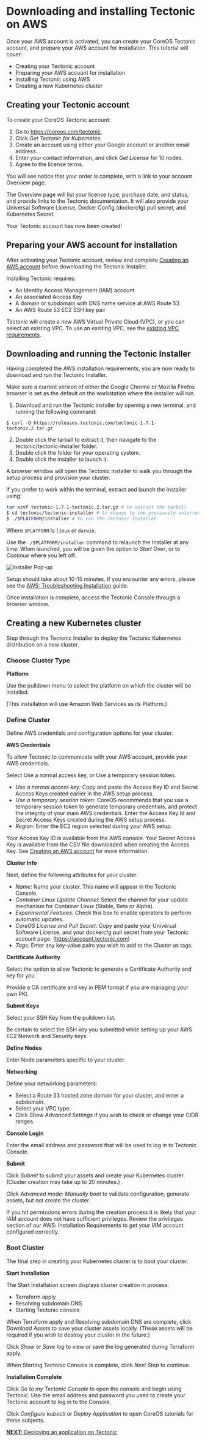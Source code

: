 # Downloading and installing Tectonic on AWS

Once your AWS account is activated, you can create your CoreOS Tectonic account, and prepare your AWS account for installation. This tutorial will cover:

* Creating your Tectonic account
* Preparing your AWS account for installation
* Installing Tectonic using AWS
* Creating a new Kubernetes cluster

## Creating your Tectonic account

To create your CoreOS Tectonic account:

1. Go to https://coreos.com/tectonic.
2. Click *Get Tectonic for Kubernetes*.
3. Create an account using either your Google account or another email address.
4. Enter your contact information, and click *Get License* for 10 nodes.
5. Agree to the license terms.

You will see notice that your order is complete, with a link to your account Overview page.  

The Overview page will list your license type, purchase date, and status, and provide links to the Tectonic documentation. It will also provide your Universal Software License, Docker Config (dockercfg) pull secret, and Kubernetes Secret.

Your Tectonic account has now been created!

## Preparing your AWS account for installation

After activating your Tectonic account, review and complete [Creating an AWS account][creating-aws] before downloading the Tectonic Installer.

Installing Tectonic requires:
* An Identity Access Management (IAM) account
* An associated Access Key
* A domain or subdomain with DNS name service at AWS Route 53
* An AWS Route 53 EC2 SSH key pair

Tectonic will create a new AWS Virtual Private Cloud (VPC), or you can select an existing VPC. To use an existing VPC, see the [existing VPC requirements][vpc-req].

## Downloading and running the Tectonic Installer

Having completed the AWS installation requirements, you are now ready to download and run the Tectonic Installer.

Make sure a current version of either the Google Chrome or Mozilla Firefox browser is set as the default on the workstation where the installer will run.

1. Download and run the Tectonic installer by opening a new terminal, and running the following command:
```
$ curl -O https://releases.tectonic.com/tectonic-1.7.1-tectonic.2.tar.gz
```

2. Double click the tarball to extract it, then navigate to the tectonic/tectonic-installer folder.
3. Double click the folder for your operating system.
4. Double click the installer to launch it.

A browser window will open the Tectonic Installer to walk you through the setup process and provision your cluster.

If you prefer to work within the terminal, extract and launch the Installer using:
```bash
tar xzvf tectonic-1.7.1-tectonic.2.tar.gz # to extract the tarball
$ cd tectonic/tectonic-installer # to change to the previously untarred directory
$ ./$PLATFORM/installer # to run the Tectonic Installer
```
Where `$PLATFORM` is `linux` or `darwin`.

Use the `./$PLATFORM/installer` command to relaunch the Installer at any time. When launched, you will be given the option to *Start Over*, or to *Continue* where you left off.

![Installer Pop-up](https://coreos.com/tectonic/docs/latest/img/installer-aws.png)

Setup should take about 10-15 minutes. If you encounter any errors, please see the [AWS: Troubleshooting Installation][aws-troubleshooting] guide.

Once installation is complete, access the Tectonic Console through a browser window.

## Creating a new Kubernetes cluster

Step through the Tectonic Installer to deploy the Tectonic Kubernetes distribution on a new cluster.

### Choose Cluster Type

**Platform**

Use the pulldown menu to select the platform on which the cluster will be installed.

(This installation will use Amazon Web Services as its Platform.)

### Define Cluster

Define AWS credentials and configuration options for your cluster.

**AWS Credentials**

To allow Tectonic to communicate with your AWS account, provide your AWS credentials.

Select Use a normal access key, or Use a temporary session token. 	

* *Use a normal access key:* Copy and paste the Access Key ID and Secret Access Keys created earlier in the AWS setup process.
* *Use a temporary session token:* CoreOS recommends that you use a temporary session token to generate temporary credentials, and protect the integrity of your main AWS credentials. Enter the Access Key Id and Secret Access Keys created during the AWS setup process.
* *Region:* Enter the EC2 region selected during your AWS setup.

Your Access Key ID is available from the AWS console. Your Secret Access Key is available from the CSV file downloaded when creating the Access Key. See [Creating an AWS account][creating-aws] for more information.

**Cluster Info**

Next, define the following attributes for your cluster:

* *Name:* Name your cluster. This name will appear in the Tectonic Console.
* *Container Linux Update Channel:* Select the channel for your update mechanism for Container Linux (Stable, Beta or Alpha).
* *Experimental Features:* Check this box to enable operators to perform automatic updates.
* *CoreOS License and Pull Secret:* Copy and paste your Universal Software License, and your dockercfg pull secret from your Tectonic account page. (https://account.tectonic.com)
* *Tags:* Enter any key-value pairs you wish to add to the Cluster as tags.

**Certificate Authority**

Select the option to allow Tectonic to generate a Certificate Authority and key for you.

Provide a CA certificate and key in PEM format if you are managing your own PKI.

**Submit Keys**

Select your SSH Key from the pulldown list.

Be certain to select the SSH key you submitted while setting up your AWS EC2 Network and Security keys.

**Define Nodes**

Enter Node parameters specific to your cluster.

**Networking**

Define your networking parameters:

* Select a Route 53 hosted zone domain for your cluster, and enter a subdomain.
* Select your VPC type.
* Click *Show Advanced Settings* if you wish to check or change your CIDR ranges.

**Console Login**

Enter the email address and password that will be used to log in to Tectonic Console.

**Submit**

Click *Submit* to submit your assets and create your Kubernetes cluster. (Cluster creation may take up to 20 minutes.)

Click *Advanced mode: Manually boot* to validate configuration, generate assets, but not create the cluster.

If you hit permissions errors during the creation process it is likely that your IAM account does not have sufficient privileges. Review the privileges section of our AWS: Installation Requirements to get your IAM account configured correctly.

### Boot Cluster

The final step in creating your Kubernetes cluster is to boot your cluster.

**Start Installation**

The Start Installation screen displays cluster creation in process.

* Terraform apply
* Resolving subdomain DNS
* Starting Tectonic console

When Terraform apply and Resolving subdomain DNS are complete, click *Download Assets* to save your cluster assets locally. (These assets will be required if you wish to destroy your cluster in the future.)

Click *Show* or *Save log* to view or save the log generated during Terraform apply.

When Starting Tectonic Console is complete, click *Next Step* to continue.

**Installation Complete**

Click *Go to my Tectonic Console* to open the console and begin using Tectonic. Use the email address and password you used to create your Tectonic account to log in to the Console.

Click *Configure kubectl* or *Deploy Application* to open CoreOS tutorials for these subjects.

[**NEXT:** Deploying an application on Tectonic][first-app]


[install-req]: ../../install/aws/requirements.md
[ssh-key]: ../../install/aws/requirements.md#ssh-key
[vpc-req]: ../../install/aws/requirements.md#using-an-existing-vpc
[trouble-shoot]: ../../install/aws/troubleshooting.md
[privileges]: ../../install/aws/requirements.md#privileges
[first-app]: first-app.md
[creating-aws]: creating-aws.md
[aws-troubleshooting]: ../../install/aws/troubleshooting.md

